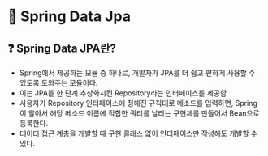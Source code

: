 # :gift: Spring Data Jpa


## :question: Spring Data JPA란?
- Spring에서 제공하는 모듈 중 하나로, 개발자가 JPA를 더 쉽고 편하게 사용할 수 있도록 도와주는 모듈이다.
- 이는 JPA를 한 단계 추상화시킨 Repository라는 인터페이스를 제공함
- 사용자가 Repository 인터페이스에 정해진 규칙대로 메소드를 입력하면, Spring이 알아서 해당 메소드 이름에 적합한 쿼리를 날리는 구현체를 만들어서 Bean으로 등록한다.
- 데이터 접근 계층을 개발할 때 구현 클래스 없이 인터페이스만 작성해도 개발할 수 있다.
